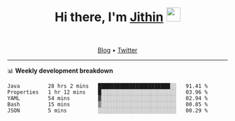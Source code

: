 <h1 align="center">Hi there, I'm <a href="https://jithset.github.io/" target="_blank">Jithin</a> <img
src="https://github.com/blackcater/blackcater/raw/main/images/Hi.gif" height="32" /></h1>

<br />

<p align="center">
  <a href="https://jithset.github.io">Blog</a> •
  <a href="https://twitter.com/jithset">Twitter</a>
</p>

---

📊 **Weekly development breakdown**

<!--START_SECTION:waka-->
```text
Java         28 hrs 2 mins   ███████████████████████░░   91.41 % 
Properties   1 hr 12 mins    █░░░░░░░░░░░░░░░░░░░░░░░░   03.96 % 
YAML         54 mins         ▓░░░░░░░░░░░░░░░░░░░░░░░░   02.94 % 
Bash         15 mins         ▒░░░░░░░░░░░░░░░░░░░░░░░░   00.85 % 
JSON         5 mins          ░░░░░░░░░░░░░░░░░░░░░░░░░   00.29 % 
```
<!--END_SECTION:waka-->

